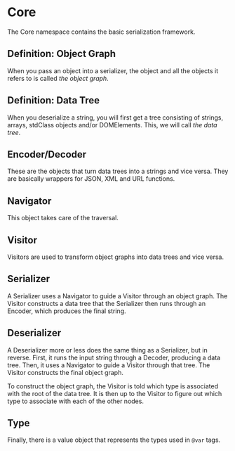 Core
====

The Core namespace contains the basic serialization framework.

Definition: Object Graph
------------------------

When you pass an object into a serializer, the object and all the objects it refers to is called *the object graph*.

Definition: Data Tree
---------------------

When you deserialize a string, you will first get a tree consisting of strings, arrays, stdClass objects and/or
DOMElements. This, we will call *the data tree*.

Encoder/Decoder
---------------

These are the objects that turn data trees into a strings and vice versa. They are basically wrappers for JSON, XML and
URL functions.

Navigator
---------

This object takes care of the traversal.

Visitor
-------

Visitors are used to transform object graphs into data trees and vice versa.

Serializer
----------

A Serializer uses a Navigator to guide a Visitor through an object graph. The Visitor constructs a data tree that the
Serializer then runs through an Encoder, which produces the final string.

Deserializer
------------

A Deserializer more or less does the same thing as a Serializer, but in reverse. First, it runs the input string
through a Decoder, producing a data tree. Then, it uses a Navigator to guide a Visitor through that tree. The Visitor
constructs the final object graph.

To construct the object graph, the Visitor is told which type is associated with the root of the data tree. It is
then up to the Visitor to figure out which type to associate with each of the other nodes.

Type
----

Finally, there is a value object that represents the types used in `@var` tags.
